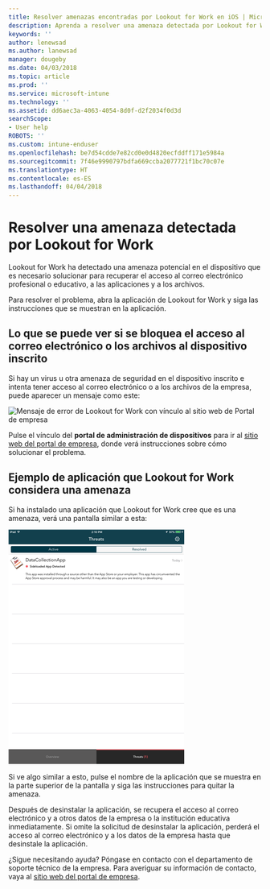 ```yaml
---
title: Resolver amenazas encontradas por Lookout for Work en iOS | Microsoft Docs
description: Aprenda a resolver una amenaza detectada por Lookout for Work en iOS.
keywords: ''
author: lenewsad
ms.author: lanewsad
manager: dougeby
ms.date: 04/03/2018
ms.topic: article
ms.prod: ''
ms.service: microsoft-intune
ms.technology: ''
ms.assetid: dd6aec3a-4063-4054-8d0f-d2f2034f0d3d
searchScope:
- User help
ROBOTS: ''
ms.custom: intune-enduser
ms.openlocfilehash: be7d54cdde7e82cd0e0d4820ecfddff171e5984a
ms.sourcegitcommit: 7f46e9990797bdfa669ccba2077721f1bc70c07e
ms.translationtype: HT
ms.contentlocale: es-ES
ms.lasthandoff: 04/04/2018
---
```

# <a name="resolve-a-threat-found-by-lookout-for-work"></a>Resolver una amenaza detectada por Lookout for Work

Lookout for Work ha detectado una amenaza potencial en el dispositivo que es necesario solucionar para recuperar el acceso al correo electrónico profesional o educativo, a las aplicaciones y a los archivos.

Para resolver el problema, abra la aplicación de Lookout for Work y siga las instrucciones que se muestran en la aplicación.

## <a name="what-you-might-see-if-your-enrolled-device-is-blocked-from-accessing-email-or-files"></a>Lo que se puede ver si se bloquea el acceso al correo electrónico o los archivos al dispositivo inscrito

Si hay un virus u otra amenaza de seguridad en el dispositivo inscrito e intenta tener acceso al correo electrónico o a los archivos de la empresa, puede aparecer un mensaje como este:

![Mensaje de error de Lookout for Work con vínculo al sitio web de Portal de empresa](./media/mtd-go-to-device-management-portal-android.png)

Pulse el vínculo del **portal de administración de dispositivos** para ir al [sitio web del portal de empresa](https://portal.manage.microsoft.com#HelpDeskDialog), donde verá instrucciones sobre cómo solucionar el problema.

## <a name="example-of-an-app-that-lookout-for-work-sees-as-a-threat"></a>Ejemplo de aplicación que Lookout for Work considera una amenaza

Si ha instalado una aplicación que Lookout for Work cree que es una amenaza, verá una pantalla similar a esta:

![ejemplo de mensaje de alerta de virus de Lookout for Work](./media/ios-lfw-threat-example.png)

Si ve algo similar a esto, pulse el nombre de la aplicación que se muestra en la parte superior de la pantalla y siga las instrucciones para quitar la amenaza.

Después de desinstalar la aplicación, se recupera el acceso al correo electrónico y a otros datos de la empresa o la institución educativa inmediatamente. Si omite la solicitud de desinstalar la aplicación, perderá el acceso al correo electrónico y a los datos de la empresa hasta que desinstale la aplicación.

¿Sigue necesitando ayuda? Póngase en contacto con el departamento de soporte técnico de la empresa. Para averiguar su información de contacto, vaya al [sitio web del portal de empresa](https://portal.manage.microsoft.com#HelpDeskDialog).

